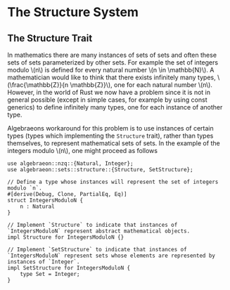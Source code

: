 # The Structure System

## The Structure Trait

In mathematics there are many instances of sets of sets and often these sets of sets parameterized by other sets. For example the set of integers modulo \\(n\\) is defined for every natural number \\(n \in \mathbb{N}\\). A mathematician would like to think that there exists infinitely many types, \\(\frac{\mathbb{Z}}{n \mathbb{Z}}\\), one for each natural number \\(n\\). However, in the world of Rust we now have a problem since it is not in general possible (except in simple cases, for example by using const generics) to define infinitely many types, one for each instance of another type.

Algebraeons workaround for this problem is to use instances of certain types (types which implementing the `Structure` trait), rather than types themselves, to represent mathematical sets of sets. In the example of the integers modulo \\(n\\), one might proceed as follows

```
use algebraeon::nzq::{Natural, Integer};
use algebraeon::sets::structure::{Structure, SetStructure};

// Define a type whose instances will represent the set of integers modulo `n`.
#[derive(Debug, Clone, PartialEq, Eq)]
struct IntegersModuloN {
    n : Natural
}

// Implement `Structure` to indicate that instances of `IntegersModuloN` represent abstract mathematical objects.
impl Structure for IntegersModuloN {}

// Implement `SetStructure` to indicate that instances of `IntegersModuloN` represent sets whose elements are represented by instances of `Integer`.
impl SetStructure for IntegersModuloN {
    type Set = Integer;
}
```


<!-- the `Structure` trait. Whenever a type implements `Structure` it means 

Compromise

In mathematics

Algebraeon has a system of traits

For example
 - Instances of types implementing `Structure` represent abstract mathematical objects which 
 - Instances of types implementing `SetStructure` represent mathematical sets.
 - Instances of types implementing `GroupStructure` represent mathematical sets with the additional structure of a group.
 - Instances of types implementing `RingStructure` represent mathematical sets with the additional structure of a ring. -->